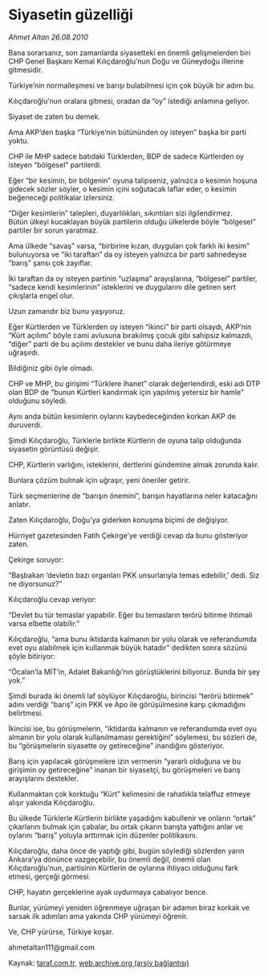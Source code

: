 # Siyasetin güzelliği

*Ahmet Altan 26.08.2010*

<div class="yazi"><p>Bana sorarsanız, son zamanlarda siyasetteki en önemli gelişmelerden biri CHP Genel Başkanı Kemal Kılıçdaroğlu’nun Doğu ve Güneydoğu illerine gitmesidir.</p>
<p>Türkiye’nin normalleşmesi ve barışı bulabilmesi için çok büyük bir adım bu.</p>
<p>Kılıçdaroğlu’nun oralara gitmesi, oradan da “oy” istediği anlamına geliyor.</p>
<p>Siyaset de zaten bu demek.</p>
<p>Ama AKP’den başka “Türkiye’nin bütününden oy isteyen” başka bir parti yoktu.</p>
<p>CHP ile MHP sadece batıdaki Türklerden, BDP de sadece Kürtlerden oy isteyen “bölgesel” partilerdi.</p>
<p>Eğer “bir kesimin, bir bölgenin” oyuna talipseniz, yalnızca o kesimin hoşuna gidecek sözler söyler, o kesimin içini soğutacak laflar eder, o kesimin beğeneceği politikalar izlersiniz.</p>
<p>“Diğer kesimlerin” talepleri, duyarlılıkları, sıkıntıları sizi ilgilendirmez.<br/>Bütün ülkeyi kucaklayan büyük partilerin olduğu ülkelerde böyle “bölgesel” partiler bir sorun yaratmaz.</p>
<p>Ama ülkede “savaş” varsa, “birbirine kızan, duyguları çok farklı iki kesim” bulunuyorsa ve “iki taraftan” da oy isteyen yalnızca bir parti sahnedeyse “barış” şansı çok zayıflar.</p>
<p>İki taraftan da oy isteyen partinin “uzlaşma” arayışlarına, “bölgesel” partiler, “sadece kendi kesimlerinin” isteklerini ve duygularını dile getiren sert çıkışlarla engel olur.</p>
<p>Uzun zamandır biz bunu yaşıyoruz.</p>
<p>Eğer Kürtlerden ve Türklerden oy isteyen “ikinci” bir parti olsaydı, AKP’nin “Kürt açılımı” böyle cami avlusuna bırakılmış çocuk gibi sahipsiz kalmazdı, “diğer” parti de bu açılımı destekler ve bunu daha ileriye götürmeye uğraşırdı.</p>
<p>Bildiğiniz gibi öyle olmadı.</p>
<p>CHP ve MHP, bu girişimi “Türklere ihanet” olarak değerlendirdi, eski adı DTP olan BDP de “bunun Kürtleri kandırmak için yapılmış yetersiz bir hamle” olduğunu söyledi.</p>
<p>Aynı anda bütün kesimlerin oylarını kaybedeceğinden korkan AKP de duruverdi.</p>
<p>Şimdi Kılıçdaroğlu, Türklerle birlikte Kürtlerin de oyuna talip olduğunda siyasetin görüntüsü değişir.</p>
<p>CHP, Kürtlerin varlığını, isteklerini, dertlerini gündemine almak zorunda kalır.</p>
<p>Bunlara çözüm bulmak için uğraşır, yeni öneriler getirir.</p>
<p>Türk seçmenlerine de “barışın önemini”, barışın hayatlarına neler katacağını anlatır.</p>
<p>Zaten Kılıçdaroğlu, Doğu’ya giderken konuşma biçimi de değişiyor.</p>
<p>Hürriyet gazetesinden Fatih Çekirge’ye verdiği cevap da bunu gösteriyor zaten.</p>
<p>Çekirge soruyor:</p>
<p>“Başbakan ‘devletin bazı organları PKK unsurlarıyla temas edebilir,’ dedi. Siz ne diyorsunuz?”</p>
<p>Kılıçdaroğlu cevap veriyor:</p>
<p>“Devlet bu tür temaslar yapabilir. Eğer bu temasların terörü bitirme ihtimali varsa elbette olabilir.”</p>
<p>Kılıçdaroğlu, “ama bunu iktidarda kalmanın bir yolu olarak ve referandumda evet oyu alabilmek için kullanmak büyük hatadır” dedikten sonra sözünü şöyle bitiriyor:</p>
<p>“Öcalan’la MİT’in, Adalet Bakanlığı’nın görüştüklerini biliyoruz. Bunda bir şey yok.”</p>
<p>Şimdi burada iki önemli laf söylüyor Kılıçdaroğlu, birincisi “terörü bitirmek” adını verdiği “barış” için PKK ve Apo ile görüşülmesine karşı çıkmadığını belirtmesi.</p>
<p>İkincisi ise, bu görüşmelerin, “iktidarda kalmanın ve referandumda evet oyu almanın bir yolu olarak kullanılmaması gerektiğini” söylemesi, bu sözleri de, bu “görüşmelerin siyasette oy getireceğine” inandığını gösteriyor.</p>
<p>Barış için yapılacak görüşmelere izin vermenin “yararlı olduğuna ve bu girişimin oy getireceğine” inanan bir siyasetçi, bu görüşmeleri ve barış arayışlarını destekler.</p>
<p>Kullanmaktan çok korktuğu “Kürt” kelimesini de rahatlıkla telaffuz etmeye alışır yakında Kılıçdaroğlu.</p>
<p>Bu ülkede Türklerle Kürtlerin birlikte yaşadığını kabullenir ve onların “ortak” çıkarlarını bulmak için çabalar, bu ortak çıkarın barışta yattığını anlar ve oylarını “barış” yoluyla arttırmak için düzenler politikasını.</p>
<p>Kılıçdaroğlu, daha önce de yaptığı gibi, bugün söylediği sözlerden yarın Ankara’ya dönünce vazgeçebilir, bu önemli değil, önemli olan Kılıçdaroğlu’nun, partisinin Kürtlerin de oylarına ihtiyacı olduğunu fark etmesi, gerçeği görmesi.</p>
<p>CHP, hayatın gerçeklerine ayak uydurmaya çabalıyor bence.</p>
<p>Bunlar, yürümeyi yeniden öğrenmeye uğraşan bir adamın biraz korkak ve sarsak ilk adımları ama yakında CHP yürümeyi öğrenir.</p>
<p>Ve, CHP yürürse, Türkiye koşar.</p>
<p>ahmetaltan111@gmail.com <br/></p></div>

Kaynak: [taraf.com.tr](http://www.taraf.com.tr:80/ahmet-altan/makale-siyasetin-guzelligi.htm), [web.archive.org (arşiv bağlantısı)](http://web.archive.org/web/20100828192415/http://www.taraf.com.tr:80/ahmet-altan/makale-siyasetin-guzelligi.htm)
